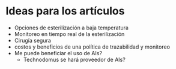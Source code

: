 # Ideas para los artículos
+ Opciones de esterilización a baja temperatura
+ Monitoreo en tiempo real de la esterilización
+ Cirugía segura
+ costos y beneficios de una política de trazabilidad y monitoreo
+ Me puede beneficiar el uso de AIs?
  + Technodomus se hará proveedor de AIs?
  
